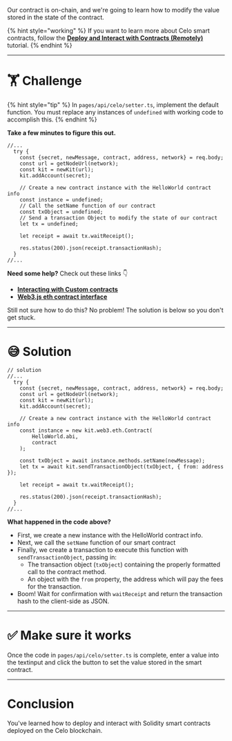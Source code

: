 Our contract is on-chain, and we're going to learn how to modify the value stored in the state of the contract.

{% hint style="working" %}
If you want to learn more about Celo smart contracts, follow the [**Deploy and Interact with Contracts (Remotely)**](https://learn.figment.io/tutorials/hello-contracts) tutorial.
{% endhint %}

---

# 🏋️ Challenge

{% hint style="tip" %}
In `pages/api/celo/setter.ts`, implement the default function. You must replace any instances of `undefined` with working code to accomplish this.
{% endhint %}

**Take a few minutes to figure this out.**

```tsx
//...
  try {
    const {secret, newMessage, contract, address, network} = req.body;
    const url = getNodeUrl(network);
    const kit = newKit(url);
    kit.addAccount(secret);

    // Create a new contract instance with the HelloWorld contract info
    const instance = undefined;
    // Call the setName function of our contract
    const txObject = undefined;
    // Send a transaction Object to modify the state of our contract
    let tx = undefined;

    let receipt = await tx.waitReceipt();

    res.status(200).json(receipt.transactionHash);
  }
//...
```

**Need some help?** Check out these links 👇

- [**Interacting with Custom contracts**](https://docs.celo.org/developer-guide/contractkit/usage#interacting-with-custom-contracts)
- [**Web3.js eth contract interface**](https://web3js.readthedocs.io/en/v1.4.0/web3-eth-contract.html)

Still not sure how to do this? No problem! The solution is below so you don't get stuck.

---

# 😅 Solution

```tsx
// solution
//...
  try {
    const {secret, newMessage, contract, address, network} = req.body;
    const url = getNodeUrl(network);
    const kit = newKit(url);
    kit.addAccount(secret);

    // Create a new contract instance with the HelloWorld contract info
    const instance = new kit.web3.eth.Contract(
        HelloWorld.abi,
        contract
    );

    const txObject = await instance.methods.setName(newMessage);
    let tx = await kit.sendTransactionObject(txObject, { from: address });

    let receipt = await tx.waitReceipt();

    res.status(200).json(receipt.transactionHash);
  }
//...
```

**What happened in the code above?**

- First, we create a new instance with the HelloWorld contract info.
- Next, we call the `setName` function of our smart contract
- Finally, we create a transaction to execute this function with `sendTransactionObject`, passing in:
  - The transaction object (`txObject`) containing the properly formatted call to the contract method.
  - An object with the `from` property, the address which will pay the fees for the transaction.
- Boom! Wait for confirmation with `waitReceipt` and return the transaction hash to the client-side as JSON.

---

# ✅ Make sure it works

Once the code in `pages/api/celo/setter.ts` is complete, enter a value into the textinput and click the button to set the value stored in the smart contract.

---

# Conclusion

You've learned how to deploy and interact with Solidity smart contracts deployed on the Celo blockchain.
